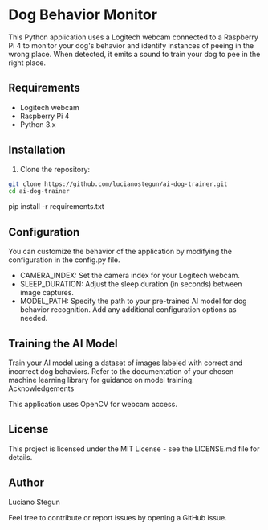 # Dog Behavior Monitor

This Python application uses a Logitech webcam connected to a Raspberry Pi 4 to monitor your dog's behavior and identify instances of peeing in the wrong place. When detected, it emits a sound to train your dog to pee in the right place.

## Requirements

- Logitech webcam
- Raspberry Pi 4
- Python 3.x

## Installation

1. Clone the repository:

```bash
git clone https://github.com/lucianostegun/ai-dog-trainer.git
cd ai-dog-trainer
```

pip install -r requirements.txt

## Configuration

You can customize the behavior of the application by modifying the configuration in the config.py file.

- CAMERA_INDEX: Set the camera index for your Logitech webcam.
- SLEEP_DURATION: Adjust the sleep duration (in seconds) between image captures.
- MODEL_PATH: Specify the path to your pre-trained AI model for dog behavior recognition.
Add any additional configuration options as needed.

## Training the AI Model

Train your AI model using a dataset of images labeled with correct and incorrect dog behaviors. Refer to the documentation of your chosen machine learning library for guidance on model training.
Acknowledgements

This application uses OpenCV for webcam access.

## License

This project is licensed under the MIT License - see the LICENSE.md file for details.


## Author
Luciano Stegun

Feel free to contribute or report issues by opening a GitHub issue.

